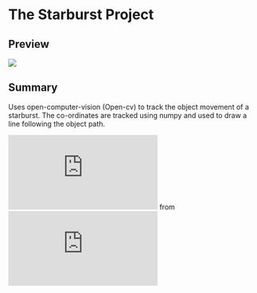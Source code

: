 # The Starburst Project

## Preview
![](https://github.com/Hardik-S/the-starburst-project/blob/master/Media/Drawing%20The%20Star.gif)

## Summary
Uses open-computer-vision (Open-cv) to track the object movement of a starburst. The co-ordinates are tracked using numpy and used to draw a line following the object path. 

![Relevant Doc](https://docs.opencv.org/2.4/modules/video/doc/motion_analysis_and_object_tracking.html) from ![OpenCV](https://docs.opencv.org/2.4/index.html)
